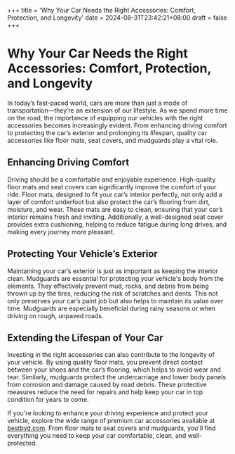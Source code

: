 +++
title = 'Why Your Car Needs the Right Accessories: Comfort, Protection, and Longevity'
date = 2024-08-31T23:42:21+08:00
draft = false
+++

# Why Your Car Needs the Right Accessories: Comfort, Protection, and Longevity

In today’s fast-paced world, cars are more than just a mode of transportation—they’re an extension of our lifestyle. As we spend more time on the road, the importance of equipping our vehicles with the right accessories becomes increasingly evident. From enhancing driving comfort to protecting the car’s exterior and prolonging its lifespan, quality car accessories like floor mats, seat covers, and mudguards play a vital role.

## Enhancing Driving Comfort

Driving should be a comfortable and enjoyable experience. High-quality floor mats and seat covers can significantly improve the comfort of your ride. Floor mats, designed to fit your car’s interior perfectly, not only add a layer of comfort underfoot but also protect the car’s flooring from dirt, moisture, and wear. These mats are easy to clean, ensuring that your car’s interior remains fresh and inviting. Additionally, a well-designed seat cover provides extra cushioning, helping to reduce fatigue during long drives, and making every journey more pleasant.

## Protecting Your Vehicle’s Exterior

Maintaining your car’s exterior is just as important as keeping the interior clean. Mudguards are essential for protecting your vehicle's body from the elements. They effectively prevent mud, rocks, and debris from being thrown up by the tires, reducing the risk of scratches and dents. This not only preserves your car’s paint job but also helps to maintain its value over time. Mudguards are especially beneficial during rainy seasons or when driving on rough, unpaved roads.

## Extending the Lifespan of Your Car

Investing in the right accessories can also contribute to the longevity of your vehicle. By using quality floor mats, you prevent direct contact between your shoes and the car’s flooring, which helps to avoid wear and tear. Similarly, mudguards protect the undercarriage and lower body panels from corrosion and damage caused by road debris. These protective measures reduce the need for repairs and help keep your car in top condition for years to come.

If you're looking to enhance your driving experience and protect your vehicle, explore the wide range of premium car accessories available at [bestbyd.com](https://bestbyd.com). From floor mats to seat covers and mudguards, you'll find everything you need to keep your car comfortable, clean, and well-protected.
